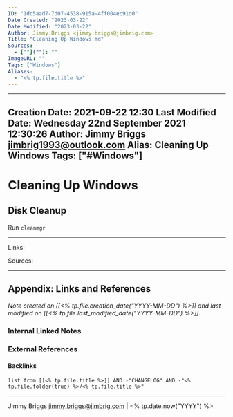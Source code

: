 ```yaml
---
ID: "1dc5aad7-7d07-4538-915a-4ff004ec91d0"
Date Created: "2023-03-22"
Date Modified: "2023-03-22"
Author: Jimmy Briggs <jimmy.briggs@jimbrig.com>
Title: "Cleaning Up Windows.md"
Sources: 
  - [""](""): ""
ImageURL: ""
Tags: ["Windows"]
Aliases:
  - "<% tp.file.title %>"
---
```


---
Creation Date: 2021-09-22 12:30
Last Modified Date: Wednesday 22nd September 2021 12:30:26
Author: Jimmy Briggs <jimbrig1993@outlook.com>
Alias: Cleaning Up Windows
Tags: ["#Windows"]
---

# Cleaning Up Windows

## Disk Cleanup

Run `cleanmgr`

***

Links: 

Sources:



***

## Appendix: Links and References

*Note created on [[<% tp.file.creation_date("YYYY-MM-DD") %>]] and last modified on [[<% tp.file.last_modified_date("YYYY-MM-DD") %>]].*

### Internal Linked Notes

### External References

#### Backlinks

```dataview
list from [[<% tp.file.title %>]] AND -"CHANGELOG" AND -"<% tp.file.folder(true) %>/<% tp.file.title %>"
```


***

Jimmy Briggs <jimmy.briggs@jimbrig.com> | <% tp.date.now("YYYY") %>